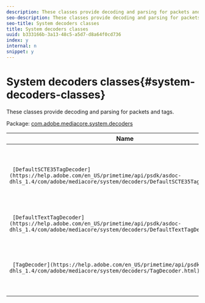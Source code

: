 ```yaml
---
description: These classes provide decoding and parsing for packets and tags.
seo-description: These classes provide decoding and parsing for packets and tags.
seo-title: System decoders classes
title: System decoders classes
uuid: b333166b-3a13-48c5-a5d7-d8a64f0cd736
index: y
internal: n
snippet: y
---
```


# System decoders classes{#system-decoders-classes}

These classes provide decoding and parsing for packets and tags.

 Package: [com.adobe.mediacore.system.decoders](https://help.adobe.com/en_US/primetime/api/psdk/asdoc-dhls_1.4/com/adobe/mediacore/system/decoders/package-detail.html) 

|  Name  | Description  |
|---|---|
| ` [DefaultSCTE35TagDecoder](https://help.adobe.com/en_US/primetime/api/psdk/asdoc-dhls_1.4/com/adobe/mediacore/system/decoders/DefaultSCTE35TagDecoder.html)`  | Class. Generic decoder for SCTE35 packets encoded as Base64 strings.  |
| ` [DefaultTextTagDecoder](https://help.adobe.com/en_US/primetime/api/psdk/asdoc-dhls_1.4/com/adobe/mediacore/system/decoders/DefaultTextTagDecoder.html)`  | Class. Generic parser for HLS tags.  |
| ` [TagDecoder](https://help.adobe.com/en_US/primetime/api/psdk/asdoc-dhls_1.4/com/adobe/mediacore/system/decoders/TagDecoder.html)`  | Base class for decoders supporting various custom tags.  |

